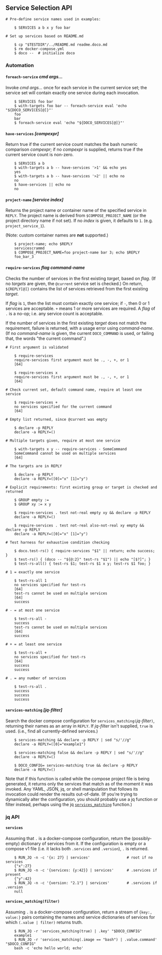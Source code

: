 ## Service Selection API

~~~shell
# Pre-define service names used in examples:

    $ SERVICES a b x y foo bar

# Set up services based on README.md

    $ cp "$TESTDIR"/../README.md readme.doco.md
    $ rm docker-compose.yml
    $ doco --  # initialize doco
~~~

### Automation

#### `foreach-service` *cmd args...*

Invoke *cmd args...* once for each service in the current service set; the service set will contain exactly one service during each invocation.

~~~shell
    $ SERVICES foo bar
    $ with-targets foo bar -- foreach-service eval 'echo "${DOCO_SERVICES[@]}"'
    foo
    bar
    $ foreach-service eval 'echo "${DOCO_SERVICES[@]}"'
~~~~

#### `have-services` *[compexpr]*

Return true if the current service count matches the bash numeric comparison *compexpr*; if no *compexpr* is supplied, returns true if the current service count is non-zero.

~~~shell
    $ SERVICES a b
    $ with-targets a b -- have-services '>1' && echo yes
    yes
    $ with-targets a b -- have-services '>2' || echo no
    no
    $ have-services || echo no
    no
~~~

#### `project-name` *[service index]*

Returns the project name or container name of the specified service in `REPLY`.  The project name is derived from  `$COMPOSE_PROJECT_NAME` (or the project directory name if not set).  If no *index* is given, it defaults to `1`.  (e.g. `project_service_1`).

(Note: custom container names are **not** supported.)

~~~shell
    $ project-name; echo $REPLY
    servicescrammd
    $ COMPOSE_PROJECT_NAME=foo project-name bar 3; echo $REPLY
    foo_bar_3
~~~

#### `require-services` *flag command-name*

Checks the number of services in the first existing *target*, based on *flag*.  (If no *targets* are given, the `@current` service set is checked.)  On return, `${REPLY[@]}` contains the list of services retrieved from the first existing *target*.

If *flag* is `1`, then the list must contain exactly one service; if `-`, then 0 or 1 services are acceptable.  `+` means 1 or more services are required.  A *flag* of `.` is a no-op; i.e. any service count is acceptable.

If the number of services in the first existing *target* does not match the requirement, failure is returned, with a usage error using *command-name*.  (If no *command-name* is given, the current `DOCO_COMMAND` is used, or failing that, the words "the current command".)

~~~shell
# First argument is validated

    $ require-services
    require-services first argument must be ., -, +, or 1
    [64]

    $ require-services x
    require-services first argument must be ., -, +, or 1
    [64]

# Check current set, default command name, require at least one service

    $ require-services +
    no services specified for the current command
    [64]

# Empty list returned, since @current was empty

    $ declare -p REPLY
    declare -a REPLY=()

# Multiple targets given, require at most one service

    $ with-targets x y -- require-services - SomeCommand
    SomeCommand cannot be used on multiple services
    [64]

# The targets are in REPLY

    $ declare -p REPLY
    declare -a REPLY=([0]="x" [1]="y")

# Explicit requirements: first existing group or target is checked and returned

    $ GROUP empty :=
    $ GROUP xy := x y

    $ require-services . test not-real empty xy && declare -p REPLY
    declare -a REPLY=()

    $ require-services . test not-real also-not-real xy empty && declare -p REPLY
    declare -a REPLY=([0]="x" [1]="y")

# Test harness for exhaustive condition checking

    $ doco.test-rs() { require-services "$1" || return; echo success; }
    $ test-rs() { (doco -- "${@:2}" test-rs "$1") || echo "[$?]"; }
    $ test-rs-all() { test-rs $1; test-rs $1 x y; test-rs $1 foo; }

# 1 = exactly one service

    $ test-rs-all 1
    no services specified for test-rs
    [64]
    test-rs cannot be used on multiple services
    [64]
    success

# - = at most one service

    $ test-rs-all -
    success
    test-rs cannot be used on multiple services
    [64]
    success

# + = at least one service

    $ test-rs-all +
    no services specified for test-rs
    [64]
    success
    success

# . = any number of services

    $ test-rs-all .
    success
    success
    success
~~~

#### `services-matching` *[jq-filter]*

Search the docker compose configuration for `services_matching(`*jq-filter*`)`, returning their names as an array in `REPLY`.  If *jq-filter* isn't supplied, `true` is used.  (i.e., find all currently-defined services.)

~~~shell
    $ services-matching && declare -p REPLY | sed "s/'//g"
    declare -a REPLY=([0]="example1")

    $ services-matching false && declare -p REPLY | sed "s/'//g"
    declare -a REPLY=()

    $ DOCO_CONFIG= services-matching true && declare -p REPLY
    declare -a REPLY=()
~~~

Note that if this function is called while the compose project file is being generated, it returns only the services that match as of the moment it was invoked.  Any YAML, JSON, jq, or shell manipulation that follows its invocation could render the results out-of-date.  (If you're trying to dynamically alter the configuration, you should probably use a jq function or filter instead, perhaps using the jq [`services_matching`](#services_matchingfilter) function.)

### jq API

#### `services`

Assuming that `.` is a docker-compose configuration, return the (possibly-empty) dictionary of services from it.  If the configuration is empty or a compose v1 file (i.e. it lacks both `.services` and `.version`), `.` is returned.

~~~shell
    $ RUN_JQ -n -c '{x: 27} | services'                 # root if no services
    {"x":27}
    $ RUN_JQ -n -c '{services: {y:42}} | services'      # .services if present
    {"y":42}
    $ RUN_JQ -n -c '{version: "2.1"} | services'        # .services if .version
    null
~~~

#### `services_matching(filter)`

Assuming `.` is a docker-compose configuration, return a stream of `{key:, value:}` pairs containing the names and service dictionaries of services for which `(.value | filter)` returns truth.

~~~shell
    $ RUN_JQ -r 'services_matching(true) | .key' "$DOCO_CONFIG"
    example1
    $ RUN_JQ -r 'services_matching(.image == "bash") | .value.command' "$DOCO_CONFIG"
    bash -c 'echo hello world; echo'
~~~